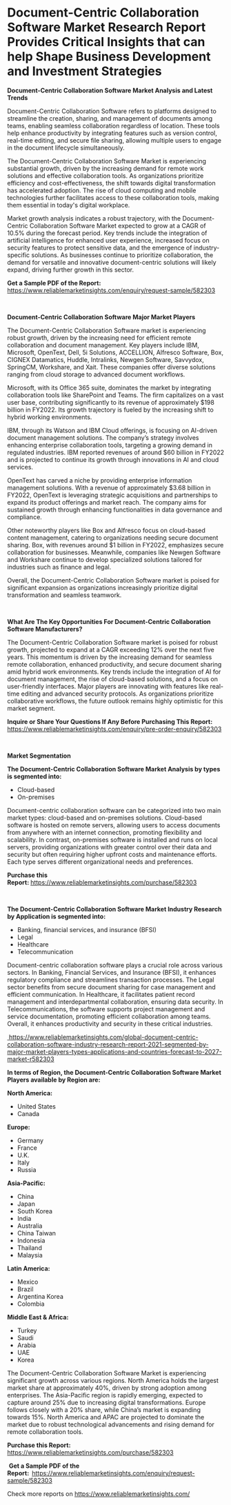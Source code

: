 <p><h1>Document-Centric Collaboration Software Market Research Report Provides Critical Insights that can help Shape Business Development and Investment Strategies</h1></p><p><strong>Document-Centric Collaboration Software Market Analysis and Latest Trends</strong></p>
<p><p>Document-Centric Collaboration Software refers to platforms designed to streamline the creation, sharing, and management of documents among teams, enabling seamless collaboration regardless of location. These tools help enhance productivity by integrating features such as version control, real-time editing, and secure file sharing, allowing multiple users to engage in the document lifecycle simultaneously. </p><p>The Document-Centric Collaboration Software Market is experiencing substantial growth, driven by the increasing demand for remote work solutions and effective collaboration tools. As organizations prioritize efficiency and cost-effectiveness, the shift towards digital transformation has accelerated adoption. The rise of cloud computing and mobile technologies further facilitates access to these collaboration tools, making them essential in today's digital workplace.</p><p>Market growth analysis indicates a robust trajectory, with the Document-Centric Collaboration Software Market expected to grow at a CAGR of 10.5% during the forecast period. Key trends include the integration of artificial intelligence for enhanced user experience, increased focus on security features to protect sensitive data, and the emergence of industry-specific solutions. As businesses continue to prioritize collaboration, the demand for versatile and innovative document-centric solutions will likely expand, driving further growth in this sector.</p></p>
<p><strong>Get a Sample PDF of the Report:&nbsp;</strong> <a href="https://www.reliablemarketinsights.com/enquiry/request-sample/582303?utm_campaign=2958&utm_medium=2&utm_source=Github&utm_content=ia&utm_term=23032025&utm_id=document-centric-collaboration-software">https://www.reliablemarketinsights.com/enquiry/request-sample/582303</a></p>
<p>&nbsp;</p>
<p><strong>Document-Centric Collaboration Software Major Market Players</strong></p>
<p><p>The Document-Centric Collaboration Software market is experiencing robust growth, driven by the increasing need for efficient remote collaboration and document management. Key players include IBM, Microsoft, OpenText, Dell, 5i Solutions, ACCELLION, Alfresco Software, Box, CIGNEX Datamatics, Huddle, Intralinks, Newgen Software, Savvydox, SpringCM, Workshare, and Xait. These companies offer diverse solutions ranging from cloud storage to advanced document workflows.</p><p>Microsoft, with its Office 365 suite, dominates the market by integrating collaboration tools like SharePoint and Teams. The firm capitalizes on a vast user base, contributing significantly to its revenue of approximately $198 billion in FY2022. Its growth trajectory is fueled by the increasing shift to hybrid working environments.</p><p>IBM, through its Watson and IBM Cloud offerings, is focusing on AI-driven document management solutions. The company’s strategy involves enhancing enterprise collaboration tools, targeting a growing demand in regulated industries. IBM reported revenues of around $60 billion in FY2022 and is projected to continue its growth through innovations in AI and cloud services.</p><p>OpenText has carved a niche by providing enterprise information management solutions. With a revenue of approximately $3.68 billion in FY2022, OpenText is leveraging strategic acquisitions and partnerships to expand its product offerings and market reach. The company aims for sustained growth through enhancing functionalities in data governance and compliance.</p><p>Other noteworthy players like Box and Alfresco focus on cloud-based content management, catering to organizations needing secure document sharing. Box, with revenues around $1 billion in FY2022, emphasizes secure collaboration for businesses. Meanwhile, companies like Newgen Software and Workshare continue to develop specialized solutions tailored for industries such as finance and legal.</p><p>Overall, the Document-Centric Collaboration Software market is poised for significant expansion as organizations increasingly prioritize digital transformation and seamless teamwork.</p></p>
<p>&nbsp;</p>
<p><strong>What Are The Key Opportunities For Document-Centric Collaboration Software Manufacturers?</strong></p>
<p><p>The Document-Centric Collaboration Software market is poised for robust growth, projected to expand at a CAGR exceeding 12% over the next five years. This momentum is driven by the increasing demand for seamless remote collaboration, enhanced productivity, and secure document sharing amid hybrid work environments. Key trends include the integration of AI for document management, the rise of cloud-based solutions, and a focus on user-friendly interfaces. Major players are innovating with features like real-time editing and advanced security protocols. As organizations prioritize collaborative workflows, the future outlook remains highly optimistic for this market segment.</p></p>
<p><strong>Inquire or Share Your Questions If Any Before Purchasing This Report:</strong> <a href="https://www.reliablemarketinsights.com/enquiry/pre-order-enquiry/582303?utm_campaign=2958&utm_medium=2&utm_source=Github&utm_content=ia&utm_term=23032025&utm_id=document-centric-collaboration-software">https://www.reliablemarketinsights.com/enquiry/pre-order-enquiry/582303</a></p>
<p>&nbsp;</p>
<p><strong>Market Segmentation</strong></p>
<p><strong>The Document-Centric Collaboration Software Market Analysis by types is segmented into:</strong></p>
<p><ul><li>Cloud-based</li><li>On-premises</li></ul></p>
<p><p>Document-centric collaboration software can be categorized into two main market types: cloud-based and on-premises solutions. Cloud-based software is hosted on remote servers, allowing users to access documents from anywhere with an internet connection, promoting flexibility and scalability. In contrast, on-premises software is installed and runs on local servers, providing organizations with greater control over their data and security but often requiring higher upfront costs and maintenance efforts. Each type serves different organizational needs and preferences.</p></p>
<p><strong>Purchase this Report:&nbsp;</strong><a href="https://www.reliablemarketinsights.com/purchase/582303?utm_campaign=2958&utm_medium=2&utm_source=Github&utm_content=ia&utm_term=23032025&utm_id=document-centric-collaboration-software">https://www.reliablemarketinsights.com/purchase/582303</a></p>
<p>&nbsp;</p>
<p><strong>The Document-Centric Collaboration Software Market Industry Research by Application is segmented into:</strong></p>
<p><ul><li>Banking, financial services, and insurance (BFSI)</li><li>Legal</li><li>Healthcare</li><li>Telecommunication</li></ul></p>
<p><p>Document-centric collaboration software plays a crucial role across various sectors. In Banking, Financial Services, and Insurance (BFSI), it enhances regulatory compliance and streamlines transaction processes. The Legal sector benefits from secure document sharing for case management and efficient communication. In Healthcare, it facilitates patient record management and interdepartmental collaboration, ensuring data security. In Telecommunications, the software supports project management and service documentation, promoting efficient collaboration among teams. Overall, it enhances productivity and security in these critical industries.</p></p>
<p><a href="https://www.reliablemarketinsights.com/global-document-centric-collaboration-software-industry-research-report-2021-segmented-by-major-market-players-types-applications-and-countries-forecast-to-2027-market-r582303?utm_campaign=2958&utm_medium=2&utm_source=Github&utm_content=ia&utm_term=23032025&utm_id=document-centric-collaboration-software">&nbsp;https://www.reliablemarketinsights.com/global-document-centric-collaboration-software-industry-research-report-2021-segmented-by-major-market-players-types-applications-and-countries-forecast-to-2027-market-r582303</a></p>
<p><strong>In terms of Region, the Document-Centric Collaboration Software Market Players available by Region are:</strong></p>
<p>
    <p> <strong> North America: </strong>
        <ul>
            <li>United States</li>
            <li>Canada</li>
        </ul>
        </p> 
    <p> <strong> Europe: </strong>
        <ul>
            <li>Germany</li>
            <li>France</li>
            <li>U.K.</li>
            <li>Italy</li>
            <li>Russia</li>
        </ul>
        </p> 
    <p> <strong> Asia-Pacific: </strong>
        <ul>
            <li>China</li>
            <li>Japan</li>
            <li>South Korea</li>
            <li>India</li>
            <li>Australia</li>
            <li>China Taiwan</li>
            <li>Indonesia</li>
            <li>Thailand</li>
            <li>Malaysia</li>
        </ul>
        </p> 
    <p> <strong> Latin America: </strong>
        <ul>
            <li>Mexico</li>
            <li>Brazil</li>
            <li>Argentina Korea</li>
            <li>Colombia</li>
        </ul>
        </p> 
    <p> <strong> Middle East & Africa: </strong>
        <ul>
            <li>Turkey</li>
            <li>Saudi</li>
            <li>Arabia</li>
            <li>UAE</li>
            <li>Korea</li>
        </ul>
    </p>
    </p>
<p><p>The Document-Centric Collaboration Software Market is experiencing significant growth across various regions. North America holds the largest market share at approximately 40%, driven by strong adoption among enterprises. The Asia-Pacific region is rapidly emerging, expected to capture around 25% due to increasing digital transformations. Europe follows closely with a 20% share, while China’s market is expanding towards 15%. North America and APAC are projected to dominate the market due to robust technological advancements and rising demand for remote collaboration tools.</p></p>
<p><strong>Purchase this Report: </strong><a href="https://www.reliablemarketinsights.com/purchase/582303?utm_campaign=2958&utm_medium=2&utm_source=Github&utm_content=ia&utm_term=23032025&utm_id=document-centric-collaboration-software">https://www.reliablemarketinsights.com/purchase/582303</a></p>
<p>&nbsp;<strong>Get a Sample PDF of the Report:&nbsp;&nbsp;</strong><a href="https://www.reliablemarketinsights.com/enquiry/request-sample/582303?utm_campaign=2958&utm_medium=2&utm_source=Github&utm_content=ia&utm_term=23032025&utm_id=document-centric-collaboration-software">https://www.reliablemarketinsights.com/enquiry/request-sample/582303</a></p>
<p><strong></strong></p>
<p>Check more reports on <a href="https://www.reliablemarketinsights.com/?utm_campaign=2958&utm_medium=2&utm_source=Github&utm_content=ia&utm_term=23032025&utm_id=document-centric-collaboration-software">https://www.reliablemarketinsights.com/</a></p>